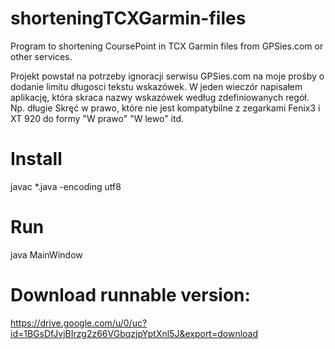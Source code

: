 # shorteningTCXGarmin-files
Program to shortening CoursePoint in TCX Garmin files from GPSies.com or other services.

Projekt powstał na potrzeby ignoracji serwisu GPSies.com na moje prośby o dodanie limitu długosci tekstu wskazówek. 
W jeden wieczór napisałem aplikację, która skraca nazwy wskazówek według zdefiniowanych regół. Np. długie Skręć w prawo, 
które nie jest kompatybilne z zegarkami Fenix3 i XT 920 do formy "W prawo" "W lewo" itd.

# Install
javac *.java -encoding utf8

# Run
java MainWindow

# Download runnable version:
https://drive.google.com/u/0/uc?id=1BGsDfJvjBIrzg2z66VGbqzjpYptXnl5J&export=download

